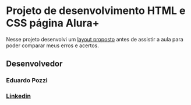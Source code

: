 # Projeto de desenvolvimento HTML e CSS página Alura+

Nesse projeto desenvolvi um [layout proposto](https://www.figma.com/file/tFDVyNuKhrT2G03k2dCstW/Alura-Plus---Layout?type=design&mode=design&t=ScZI4D6R7UljIBoS-0) antes de assistir a aula para poder comparar meus erros e acertos.

## Desenvolvedor
### Eduardo Pozzi
### [Linkedin](https://www.linkedin.com/in/eduardo-augusto-martins-pozzi-52548864/)
